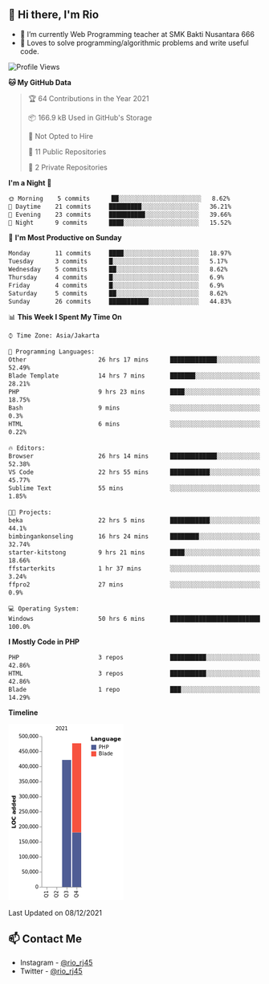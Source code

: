 ## 👋 Hi there, I'm Rio 

-  🔭 I’m currently Web Programming teacher at SMK Bakti Nusantara 666
-  💬 Loves to solve programming/algorithmic problems and write useful code.

<!--START_SECTION:waka-->
![Profile Views](http://img.shields.io/badge/Profile%20Views-16-blue)

**🐱 My GitHub Data** 

> 🏆 64 Contributions in the Year 2021
 > 
> 📦 166.9 kB Used in GitHub's Storage 
 > 
> 🚫 Not Opted to Hire
 > 
> 📜 11 Public Repositories 
 > 
> 🔑 2 Private Repositories  
 > 
**I'm a Night 🦉** 

```text
🌞 Morning    5 commits      ██░░░░░░░░░░░░░░░░░░░░░░░   8.62% 
🌆 Daytime    21 commits     █████████░░░░░░░░░░░░░░░░   36.21% 
🌃 Evening    23 commits     ██████████░░░░░░░░░░░░░░░   39.66% 
🌙 Night      9 commits      ████░░░░░░░░░░░░░░░░░░░░░   15.52%

```
📅 **I'm Most Productive on Sunday** 

```text
Monday       11 commits     ████░░░░░░░░░░░░░░░░░░░░░   18.97% 
Tuesday      3 commits      █░░░░░░░░░░░░░░░░░░░░░░░░   5.17% 
Wednesday    5 commits      ██░░░░░░░░░░░░░░░░░░░░░░░   8.62% 
Thursday     4 commits      █░░░░░░░░░░░░░░░░░░░░░░░░   6.9% 
Friday       4 commits      █░░░░░░░░░░░░░░░░░░░░░░░░   6.9% 
Saturday     5 commits      ██░░░░░░░░░░░░░░░░░░░░░░░   8.62% 
Sunday       26 commits     ███████████░░░░░░░░░░░░░░   44.83%

```


📊 **This Week I Spent My Time On** 

```text
⌚︎ Time Zone: Asia/Jakarta

💬 Programming Languages: 
Other                    26 hrs 17 mins      █████████████░░░░░░░░░░░░   52.49% 
Blade Template           14 hrs 7 mins       ███████░░░░░░░░░░░░░░░░░░   28.21% 
PHP                      9 hrs 23 mins       ████░░░░░░░░░░░░░░░░░░░░░   18.75% 
Bash                     9 mins              ░░░░░░░░░░░░░░░░░░░░░░░░░   0.3% 
HTML                     6 mins              ░░░░░░░░░░░░░░░░░░░░░░░░░   0.22%

🔥 Editors: 
Browser                  26 hrs 14 mins      █████████████░░░░░░░░░░░░   52.38% 
VS Code                  22 hrs 55 mins      ███████████░░░░░░░░░░░░░░   45.77% 
Sublime Text             55 mins             ░░░░░░░░░░░░░░░░░░░░░░░░░   1.85%

🐱‍💻 Projects: 
beka                     22 hrs 5 mins       ███████████░░░░░░░░░░░░░░   44.1% 
bimbingankonseling       16 hrs 24 mins      ████████░░░░░░░░░░░░░░░░░   32.74% 
starter-kitstong         9 hrs 21 mins       ████░░░░░░░░░░░░░░░░░░░░░   18.66% 
ffstarterkits            1 hr 37 mins        ░░░░░░░░░░░░░░░░░░░░░░░░░   3.24% 
ffpro2                   27 mins             ░░░░░░░░░░░░░░░░░░░░░░░░░   0.9%

💻 Operating System: 
Windows                  50 hrs 6 mins       █████████████████████████   100.0%

```

**I Mostly Code in PHP** 

```text
PHP                      3 repos             ██████████░░░░░░░░░░░░░░░   42.86% 
HTML                     3 repos             ██████████░░░░░░░░░░░░░░░   42.86% 
Blade                    1 repo              ███░░░░░░░░░░░░░░░░░░░░░░   14.29%

```


**Timeline**

![Chart not found](https://raw.githubusercontent.com/neushepa/neushepa/main/charts/bar_graph.png) 


 Last Updated on 08/12/2021
<!--END_SECTION:waka-->

## 📫 Contact Me
- Instagram - [@rio_rj45](https://www.instagram.com/rio_rj45/)
- Twitter - [@rio_rj45](https://twitter.com/rio_rj45)
